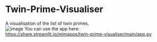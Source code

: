 # Twin-Prime-Visualiser
A visualisation of the list of twin primes.\
![image](https://user-images.githubusercontent.com/65255238/138604502-89000539-160b-44c3-ac0d-cc7f34dbd0d8.png)
You can use the app here: \
https://share.streamlit.io/mjmapps/twin-prime-visualiser/main/app.py
